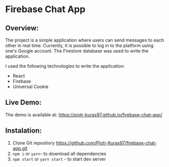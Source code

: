 # Firebase Chat App

## Overview:

The project is a simple application where users can send messages to each other in real time. Currently, it is possible to log in to the platform using one's Google account. The Firestore database was used to write the application.

I used the following technologies to write the application:
 - React
 - Firebase
 - Universal Cookie

## Live Demo:

The demo is available at: https://piotr-kuras97.github.io/firebase-chat-app/

## Instalation:

1. Clone Git repository https://github.com/Piotr-Kuras97/firebase-chat-app.git
2. `npm i` or `yarn`- to download all dependencies
3. `npm start` or `yarn start` - to start dev server

